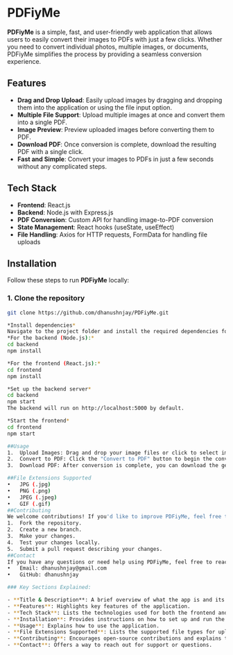 # PDFiyMe

**PDFiyMe** is a simple, fast, and user-friendly web application that allows users to easily convert their images to PDFs with just a few clicks. Whether you need to convert individual photos, multiple images, or documents, PDFiyMe simplifies the process by providing a seamless conversion experience.

## Features

- **Drag and Drop Upload**: Easily upload images by dragging and dropping them into the application or using the file input option.
- **Multiple File Support**: Upload multiple images at once and convert them into a single PDF.
- **Image Preview**: Preview uploaded images before converting them to PDF.
- **Download PDF**: Once conversion is complete, download the resulting PDF with a single click.
- **Fast and Simple**: Convert your images to PDFs in just a few seconds without any complicated steps.

## Tech Stack

- **Frontend**: React.js
- **Backend**: Node.js with Express.js
- **PDF Conversion**: Custom API for handling image-to-PDF conversion
- **State Management**: React hooks (useState, useEffect)
- **File Handling**: Axios for HTTP requests, FormData for handling file uploads

## Installation

Follow these steps to run **PDFiyMe** locally:

### 1. Clone the repository

```bash
git clone https://github.com/dhanushnjay/PDFiyMe.git

*Install dependencies*
Navigate to the project folder and install the required dependencies for both frontend and backend:
*For the backend (Node.js):*
cd backend
npm install

*For the frontend (React.js):*
cd frontend
npm install

*Set up the backend server*
cd backend
npm start
The backend will run on http://localhost:5000 by default.

*Start the frontend*
cd frontend
npm start

##Usage
1.	Upload Images: Drag and drop your image files or click to select images. Supported file types include JPG, PNG, JPEG, and more.
2.	Convert to PDF: Click the "Convert to PDF" button to begin the conversion process.
3.	Download PDF: After conversion is complete, you can download the generated PDF by clicking the download link.

##File Extensions Supported
•	JPG (.jpg)
•	PNG (.png)
•	JPEG (.jpeg)
•	GIF (.gif)
##Contributing
We welcome contributions! If you'd like to improve PDFiyMe, feel free to fork the repository and submit a pull request. Here's how you can contribute:
1.	Fork the repository.
2.	Create a new branch.
3.	Make your changes.
4.	Test your changes locally.
5.	Submit a pull request describing your changes.
##Contact
If you have any questions or need help using PDFiyMe, feel free to reach out to me:
•	Email: dhanushnjay@gmail.com
•	GitHub: dhanushnjay

### Key Sections Explained:

- **Title & Description**: A brief overview of what the app is and its purpose.
- **Features**: Highlights key features of the application.
- **Tech Stack**: Lists the technologies used for both the frontend and backend.
- **Installation**: Provides instructions on how to set up and run the project locally.
- **Usage**: Explains how to use the application.
- **File Extensions Supported**: Lists the supported file types for uploading.
- **Contributing**: Encourages open-source contributions and explains the process.
- **Contact**: Offers a way to reach out for support or questions.


